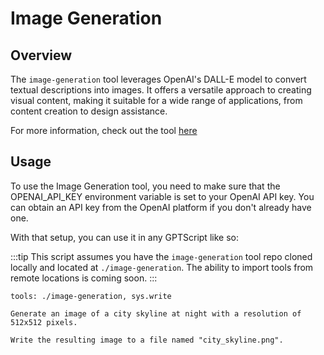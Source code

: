 # Image Generation

## Overview

The `image-generation` tool leverages OpenAI's DALL-E model to convert textual descriptions into images. It offers a versatile approach to creating visual content, making it suitable for a wide range of applications, from content creation to design assistance.

For more information, check out the tool [here](https://github.com/gptscript-ai/image-generation)

## Usage
To use the Image Generation tool, you need to make sure that the OPENAI_API_KEY environment variable is set to your OpenAI API key. You can obtain an API key from the OpenAI platform if you don't already have one.

With that setup, you can use it in any GPTScript like so:

:::tip
This script assumes you have the `image-generation` tool repo cloned locally and located at `./image-generation`. The ability to import tools from remote
locations is coming soon.
:::

```
tools: ./image-generation, sys.write

Generate an image of a city skyline at night with a resolution of 512x512 pixels.

Write the resulting image to a file named "city_skyline.png".
```
